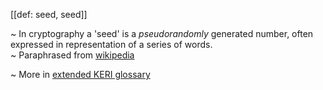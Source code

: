 [[def: seed, seed]]

~ In cryptography a 'seed' is a _pseudorandomly_ generated number, often expressed in representation of a series of words.  
~ Paraphrased from [wikipedia](https://en.wikipedia.org/wiki/Random_seed)

~ More in <a href="https://weboftrust.github.io/WOT-terms/docs/glossary/seed">extended KERI glossary</a>
